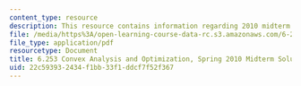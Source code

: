 ```yaml
---
content_type: resource
description: This resource contains information regarding 2010 midterm with solutions.
file: /media/https%3A/open-learning-course-data-rc.s3.amazonaws.com/6-253-convex-analysis-and-optimization-spring-2012/22c593932434f1bb33f1ddcf7f52f367_MIT6_253S12_mid_S10_sol.pdf
file_type: application/pdf
resourcetype: Document
title: 6.253 Convex Analysis and Optimization, Spring 2010 Midterm Solutions
uid: 22c59393-2434-f1bb-33f1-ddcf7f52f367
---
```

